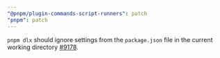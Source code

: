 ```yaml
---
"@pnpm/plugin-commands-script-runners": patch
"pnpm": patch
---
```


`pnpm dlx` should ignore settings from the `package.json` file in the current working directory [#9178](https://github.com/pnpm/pnpm/issues/9178).

